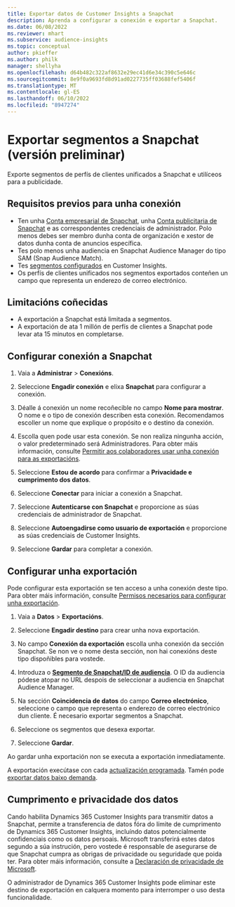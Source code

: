 ```yaml
---
title: Exportar datos de Customer Insights a Snapchat
description: Aprenda a configurar a conexión e exportar a Snapchat.
ms.date: 06/08/2022
ms.reviewer: mhart
ms.subservice: audience-insights
ms.topic: conceptual
author: pkieffer
ms.author: philk
manager: shellyha
ms.openlocfilehash: d64b482c322af8632e29ec41d6e34c390c5e646c
ms.sourcegitcommit: 8e9f0a9693fd8d91ad0227735ff03688fef5406f
ms.translationtype: MT
ms.contentlocale: gl-ES
ms.lasthandoff: 06/10/2022
ms.locfileid: "8947274"
---
```

# <a name="export-segments-to-snapchat-preview"></a>Exportar segmentos a Snapchat (versión preliminar)

Exporte segmentos de perfís de clientes unificados a Snapchat e utilíceos para a publicidade. 

## <a name="prerequisites-for-a-connection"></a>Requisitos previos para unha conexión

-   Ten unha [Conta empresarial de Snapchat](https://business.snapchat.com/), unha [Conta publicitaria de Snapchat](https://ads.snapchat.com/) e as correspondentes credenciais de administrador. Polo menos debes ser membro dunha conta de organización e xestor de datos dunha conta de anuncios específica. 
-   Tes polo menos unha audiencia en Snapchat Audience Manager do tipo SAM (Snap Audience Match). 
-   Tes [segmentos configurados](segments.md) en Customer Insights.
-   Os perfís de clientes unificados nos segmentos exportados conteñen un campo que representa un enderezo de correo electrónico.

## <a name="known-limitations"></a>Limitacións coñecidas

- A exportación a Snapchat está limitada a segmentos.
- A exportación de ata 1 millón de perfís de clientes a Snapchat pode levar ata 15 minutos en completarse. 

## <a name="set-up-connection-to-snapchat"></a>Configurar conexión a Snapchat

1. Vaia a **Administrar** > **Conexións**.

1. Seleccione **Engadir conexión** e elixa **Snapchat** para configurar a conexión.

1. Déalle á conexión un nome recoñecible no campo **Nome para mostrar**. O nome e o tipo de conexión describen esta conexión. Recomendamos escoller un nome que explique o propósito e o destino da conexión.

1. Escolla quen pode usar esta conexión. Se non realiza ningunha acción, o valor predeterminado será Administradores. Para obter máis información, consulte [Permitir aos colaboradores usar unha conexión para as exportacións](connections.md#allow-contributors-to-use-a-connection-for-exports).

1. Seleccione **Estou de acordo** para confirmar a **Privacidade e cumprimento dos datos**.

1. Seleccione **Conectar** para iniciar a conexión a Snapchat.

1. Seleccione **Autenticarse con Snapchat** e proporcione as súas credenciais de administrador de Snapchat. 

1. Seleccione **Autoengadirse como usuario de exportación** e proporcione as súas credenciais de Customer Insights.

1. Seleccione **Gardar** para completar a conexión.

## <a name="configure-an-export"></a>Configurar unha exportación

Pode configurar esta exportación se ten acceso a unha conexión deste tipo. Para obter máis información, consulte [Permisos necesarios para configurar unha exportación](export-destinations.md#set-up-a-new-export).

1. Vaia a **Datos** > **Exportacións**.

1. Seleccione **Engadir destino** para crear unha nova exportación.

1. No campo **Conexión da exportación** escolla unha conexión da sección Snapchat. Se non ve o nome desta sección, non hai conexións deste tipo dispoñibles para vostede.

1. Introduza o [**Segmento de Snapchat/ID de audiencia**](https://businesshelp.snapchat.com/s/article/custom-audiences). O ID da audiencia pódese atopar no URL despois de seleccionar a audiencia en Snapchat Audience Manager. 

1. Na sección **Coincidencia de datos** do campo **Correo electrónico**, seleccione o campo que representa o enderezo de correo electrónico dun cliente. É necesario exportar segmentos a Snapchat.

1. Seleccione os segmentos que desexa exportar. 

1. Seleccione **Gardar**.

Ao gardar unha exportación non se executa a exportación inmediatamente.

A exportación execútase con cada [actualización programada](system.md#schedule-tab). Tamén pode [exportar datos baixo demanda](export-destinations.md#run-exports-on-demand). 


## <a name="data-privacy-and-compliance"></a>Cumprimento e privacidade dos datos

Cando habilita Dynamics 365 Customer Insights para transmitir datos a Snapchat, permite a transferencia de datos fóra do límite de cumprimento de Dynamics 365 Customer Insights, incluíndo datos potencialmente confidenciais como os datos persoais. Microsoft transferirá estes datos segundo a súa instrución, pero vostede é responsable de asegurarse de que Snapchat cumpra as obrigas de privacidade ou seguridade que poida ter. Para obter máis información, consulte a [Declaración de privacidade de Microsoft](https://go.microsoft.com/fwlink/?linkid=396732).

O administrador de Dynamics 365 Customer Insights pode eliminar este destino de exportación en calquera momento para interromper o uso desta funcionalidade.

